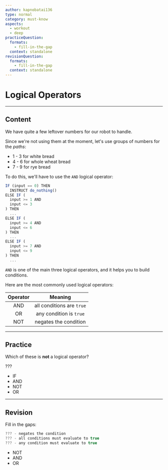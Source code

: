 ```yaml
---
author: kapnobatai136
type: normal
category: must-know
aspects:
  - workout
  - deep
practiceQuestion:
  formats:
    - fill-in-the-gap
  context: standalone
revisionQuestion:
  formats:
    - fill-in-the-gap
  context: standalone
---
```


# Logical Operators


---

## Content

We have quite a few leftover numbers for our robot to handle. 

Since we're not using them at the moment, let's use groups of numbers for the *paths*:

- 1 - 3 for white bread
- 4 - 6 for whole wheat bread
- 7 - 9 for rye bread

To do this, we'll have to use the `AND` logical operator:

```javascript
IF (input == 0) THEN
  INSTRUCT do_nothing()
ELSE IF (
  input >= 1 AND 
  input <= 3
) THEN
  ...
ELSE IF (
  input >= 4 AND 
  input <= 6
) THEN
  ...
ELSE IF (
  input >= 7 AND 
  input <= 9
) THEN
  ...
```

`AND` is one of the main three logical operators, and it helps you to build conditions. 

Here are the most commonly used logical operators:

| Operator |          Meaning          |
| :------: | :-----------------------: |
|    AND   | all conditions are `true` |
|    OR    |  any condition is `true`  |
|    NOT   |   negates the condition   |


---

## Practice

Which of these is **not** a logical operator?

???

- IF
- AND
- NOT
- OR


---

## Revision

Fill in the gaps:

```javascript
??? - negates the condition
??? - all conditions must evaluate to true
??? - any condition must evaluate to true
```

- NOT
- AND
- OR
